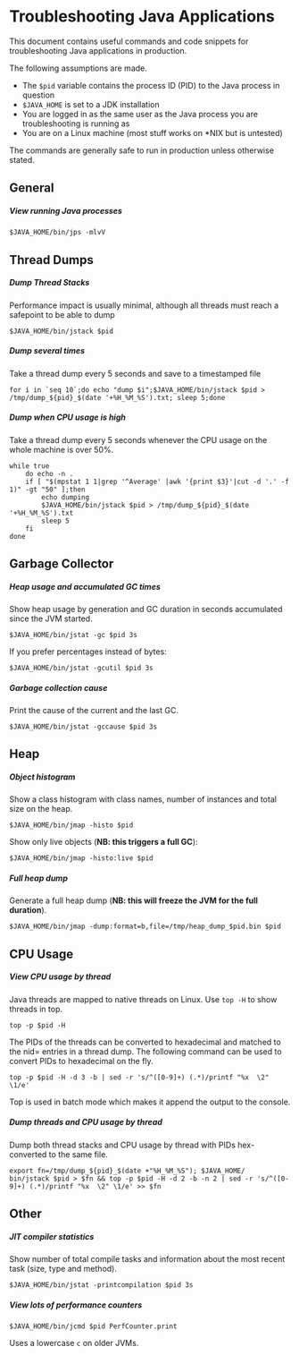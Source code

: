 # Troubleshooting Java Applications

This document contains useful commands and code snippets for troubleshooting Java applications in production.

The following assumptions are made.

* The `$pid` variable contains the process ID (PID) to the Java process in question
* `$JAVA_HOME` is set to a JDK installation
* You are logged in as the same user as the Java process you are troubleshooting is running as
* You are on a Linux machine (most stuff works on *NIX but is untested)

The commands are generally safe to run in production unless otherwise stated.

## General

##### View running Java processes

    $JAVA_HOME/bin/jps -mlvV

## Thread Dumps


##### Dump Thread Stacks

Performance impact is usually minimal, although all threads must reach a safepoint to be able to dump

    $JAVA_HOME/bin/jstack $pid
    
##### Dump several times

Take a thread dump every 5 seconds and save to a timestamped file

    for i in `seq 10`;do echo "dump $i";$JAVA_HOME/bin/jstack $pid > /tmp/dump_${pid}_$(date '+%H_%M_%S').txt; sleep 5;done
    
##### Dump when CPU usage is high

Take a thread dump every 5 seconds whenever the CPU usage on the whole machine is over 50%.

```
while true
    do echo -n .
    if [ "$(mpstat 1 1|grep '^Average' |awk '{print $3}'|cut -d '.' -f 1)" -gt "50" ];then
        echo dumping
        $JAVA_HOME/bin/jstack $pid > /tmp/dump_${pid}_$(date '+%H_%M_%S').txt
        sleep 5
    fi
done
```
    

## Garbage Collector

##### Heap usage and accumulated GC times

Show heap usage by generation and GC duration in seconds accumulated since the JVM started.

    $JAVA_HOME/bin/jstat -gc $pid 3s
    
If you prefer percentages instead of bytes:

    $JAVA_HOME/bin/jstat -gcutil $pid 3s
    
##### Garbage collection cause

Print the cause of the current and the last GC.

    $JAVA_HOME/bin/jstat -gccause $pid 3s

## Heap

##### Object histogram

Show a class histogram with class names, number of instances and total size on the heap.

    $JAVA_HOME/bin/jmap -histo $pid
    
Show only live objects (**NB: this triggers a full GC**):

    $JAVA_HOME/bin/jmap -histo:live $pid

##### Full heap dump

Generate a full heap dump (**NB: this will freeze the JVM for the full duration**).

    $JAVA_HOME/bin/jmap -dump:format=b,file=/tmp/heap_dump_$pid.bin $pid



## CPU Usage

##### View CPU usage by thread

Java threads are mapped to native threads on Linux. Use `top -H` to show threads in top.

    top -p $pid -H 
    
The PIDs of the threads can be converted to hexadecimal and matched to the nid=<id> entries in a thread dump. The following command can be used to convert PIDs to hexadecimal on the fly.

    top -p $pid -H -d 3 -b | sed -r 's/^([0-9]+) (.*)/printf "%x  \2" \1/e'
    
Top is used in batch mode which makes it append the output to the console.

##### Dump threads and CPU usage by thread

Dump both thread stacks and CPU usage by thread with PIDs hex-converted to the same file. 

    export fn=/tmp/dump_${pid}_$(date +"%H_%M_%S"); $JAVA_HOME/
    bin/jstack $pid > $fn && top -p $pid -H -d 2 -b -n 2 | sed -r 's/^([0-9]+) (.*)/printf "%x  \2" \1/e' >> $fn
    

## Other

##### JIT compiler statistics

Show number of total compile tasks and information about the most recent task (size, type and method).

    $JAVA_HOME/bin/jstat -printcompilation $pid 3s
    
##### View lots of performance counters

    $JAVA_HOME/bin/jcmd $pid PerfCounter.print
    
Uses a lowercase `c` on older JVMs.
    
    